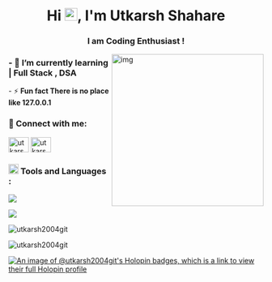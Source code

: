 
<h1 align="center">Hi <img src="https://media.giphy.com/media/hvRJCLFzcasrR4ia7z/giphy.gif" width="25"/>, I'm Utkarsh Shahare</h1>
<h3 align="center">I am Coding Enthusiast !</h3>

<img  align="right" src="https://media.tenor.com/2uyENRmiUt0AAAAC/coding.gif" width=300 alt="img">
<h3>- 🌱 I’m currently learning <strong> | Full Stack , DSA </strong></h3>
- ⚡ <b>Fun fact There is no place like 127.0.0.1</b>

<h3 align="left">🚀 Connect with me:</h3>
<p align="left">
<a href="https://linkedin.com/in/utkarsh-shahare-7b4109214" target="blank"><img align="center" src="https://raw.githubusercontent.com/rahuldkjain/github-profile-readme-generator/master/src/images/icons/Social/linked-in-alt.svg" alt="utkarsh-shahare-7b4109214" height="30" width="40" /></a>
<a href="https://instagram.com/utkarsh_001122" target="blank"><img align="center" src="https://raw.githubusercontent.com/rahuldkjain/github-profile-readme-generator/master/src/images/icons/Social/instagram.svg" alt="utkarsh_001122" height="30" width="40" /></a>
</p>

### <img src="https://raw.githubusercontent.com/alexnaiman/alexnaiman/master/resources/pickaxe.png" width="20px" /> Tools and Languages :
<p align="left" >
  <img src="https://skillicons.dev/icons?i=java,python,c,go,react,next,html,css" />
</p>
<p align="left" >
  <img src="https://skillicons.dev/icons?i=js,nodejs,expressjs,tailwind,mysql,mongo,git,github" />
</p>

<p><img align="center" src="https://github-readme-streak-stats.herokuapp.com/?user=utkarsh2004git&" alt="utkarsh2004git" /></p>
<p><img align="center" src="[https://github-readme-stats.vercel.app/api/top-langs?username=utkarsh2004git&show_icons=true&locale=en&layout=compact](https://camo.githubusercontent.com/a300f582dbec6294da3a49365678890e73a8fda4625f9904e25cbdc4c773fcb6/68747470733a2f2f6769746875622d726561646d652d73747265616b2d73746174732e6865726f6b756170702e636f6d2f3f757365723d75746b617273683230303467697426)" alt="utkarsh2004git" /></p>


[![An image of @utkarsh2004git's Holopin badges, which is a link to view their full Holopin profile](https://holopin.me/utkarsh2004git)](https://holopin.io/@utkarsh2004git)
